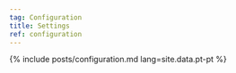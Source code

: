 ```yaml
---
tag: Configuration
title: Settings
ref: configuration
---
```


{% include posts/configuration.md lang=site.data.pt-pt %}
